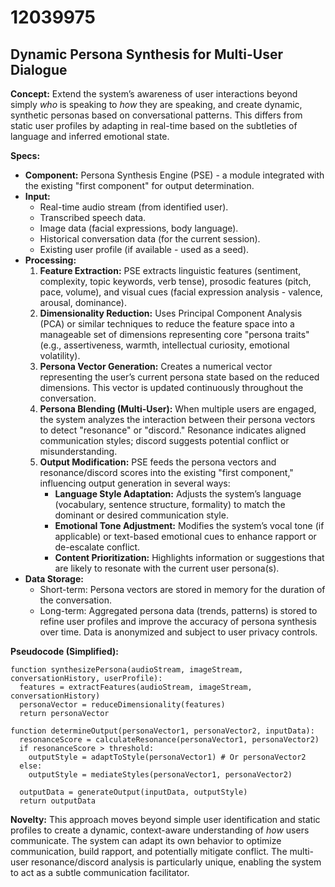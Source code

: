 # 12039975

## Dynamic Persona Synthesis for Multi-User Dialogue

**Concept:** Extend the system’s awareness of user interactions beyond simply *who* is speaking to *how* they are speaking, and create dynamic, synthetic personas based on conversational patterns. This differs from static user profiles by adapting in real-time based on the subtleties of language and inferred emotional state.

**Specs:**

*   **Component:** Persona Synthesis Engine (PSE) - a module integrated with the existing "first component" for output determination.
*   **Input:**
    *   Real-time audio stream (from identified user).
    *   Transcribed speech data.
    *   Image data (facial expressions, body language).
    *   Historical conversation data (for the current session).
    *   Existing user profile (if available - used as a seed).
*   **Processing:**
    1.  **Feature Extraction:**  PSE extracts linguistic features (sentiment, complexity, topic keywords, verb tense), prosodic features (pitch, pace, volume), and visual cues (facial expression analysis - valence, arousal, dominance).
    2.  **Dimensionality Reduction:** Uses Principal Component Analysis (PCA) or similar techniques to reduce the feature space into a manageable set of dimensions representing core "persona traits" (e.g., assertiveness, warmth, intellectual curiosity, emotional volatility).
    3.  **Persona Vector Generation:** Creates a numerical vector representing the user’s current persona state based on the reduced dimensions. This vector is updated continuously throughout the conversation.
    4.  **Persona Blending (Multi-User):** When multiple users are engaged, the system analyzes the interaction between their persona vectors to detect "resonance" or "discord." Resonance indicates aligned communication styles; discord suggests potential conflict or misunderstanding.
    5.  **Output Modification:** PSE feeds the persona vectors and resonance/discord scores into the existing "first component," influencing output generation in several ways:
        *   **Language Style Adaptation:** Adjusts the system’s language (vocabulary, sentence structure, formality) to match the dominant or desired communication style.
        *   **Emotional Tone Adjustment:**  Modifies the system’s vocal tone (if applicable) or text-based emotional cues to enhance rapport or de-escalate conflict.
        *   **Content Prioritization:**  Highlights information or suggestions that are likely to resonate with the current user persona(s).
*   **Data Storage:**
    *   Short-term: Persona vectors are stored in memory for the duration of the conversation.
    *   Long-term: Aggregated persona data (trends, patterns) is stored to refine user profiles and improve the accuracy of persona synthesis over time.  Data is anonymized and subject to user privacy controls.

**Pseudocode (Simplified):**

```
function synthesizePersona(audioStream, imageStream, conversationHistory, userProfile):
  features = extractFeatures(audioStream, imageStream, conversationHistory)
  personaVector = reduceDimensionality(features)
  return personaVector

function determineOutput(personaVector1, personaVector2, inputData):
  resonanceScore = calculateResonance(personaVector1, personaVector2)
  if resonanceScore > threshold:
    outputStyle = adaptToStyle(personaVector1) # Or personaVector2
  else:
    outputStyle = mediateStyles(personaVector1, personaVector2)

  outputData = generateOutput(inputData, outputStyle)
  return outputData
```

**Novelty:** This approach moves beyond simple user identification and static profiles to create a dynamic, context-aware understanding of *how* users communicate. The system can adapt its own behavior to optimize communication, build rapport, and potentially mitigate conflict. The multi-user resonance/discord analysis is particularly unique, enabling the system to act as a subtle communication facilitator.
